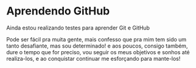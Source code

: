 # Aprendendo GitHub
 Ainda estou realizando testes para aprender Git e GitHub

 Pode ser fácil pra muita gente, mais confesso que pra mim tem sido um tanto desafiante, 
 mas sou determinado! e aos poucos, consigo também, dure o tempo que for preciso, vou seguir os meus
 objetivos e sonhos até realiza-los, e ao conquistar continuar me esforçando para mante-los! 
